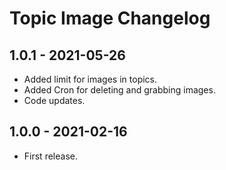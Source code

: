# Topic Image Changelog

## 1.0.1 - 2021-05-26

- Added limit for images in topics.
- Added Cron for deleting and grabbing images.
- Code updates.

## 1.0.0 - 2021-02-16

- First release.